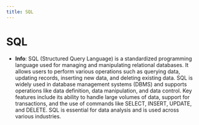 ```yaml
---
title: SQL
---
```


# SQL
- **Info**:
SQL (Structured Query Language) is a standardized programming language used for managing and manipulating relational databases. It allows users to perform various operations such as querying data, updating records, inserting new data, and deleting existing data. SQL is widely used in database management systems (DBMS) and supports operations like data definition, data manipulation, and data control. Key features include its ability to handle large volumes of data, support for transactions, and the use of commands like SELECT, INSERT, UPDATE, and DELETE. SQL is essential for data analysis and is used across various industries.